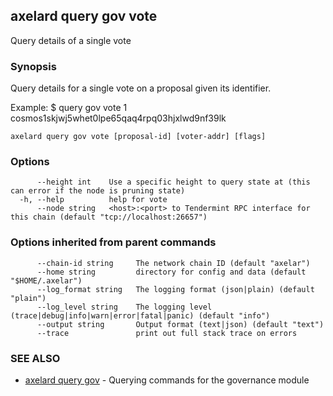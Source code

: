 ## axelard query gov vote

Query details of a single vote

### Synopsis

Query details for a single vote on a proposal given its identifier.

Example:
$ <appd> query gov vote 1 cosmos1skjwj5whet0lpe65qaq4rpq03hjxlwd9nf39lk

```
axelard query gov vote [proposal-id] [voter-addr] [flags]
```

### Options

```
      --height int    Use a specific height to query state at (this can error if the node is pruning state)
  -h, --help          help for vote
      --node string   <host>:<port> to Tendermint RPC interface for this chain (default "tcp://localhost:26657")
```

### Options inherited from parent commands

```
      --chain-id string     The network chain ID (default "axelar")
      --home string         directory for config and data (default "$HOME/.axelar")
      --log_format string   The logging format (json|plain) (default "plain")
      --log_level string    The logging level (trace|debug|info|warn|error|fatal|panic) (default "info")
      --output string       Output format (text|json) (default "text")
      --trace               print out full stack trace on errors
```

### SEE ALSO

* [axelard query gov](axelard_query_gov.md)	 - Querying commands for the governance module

